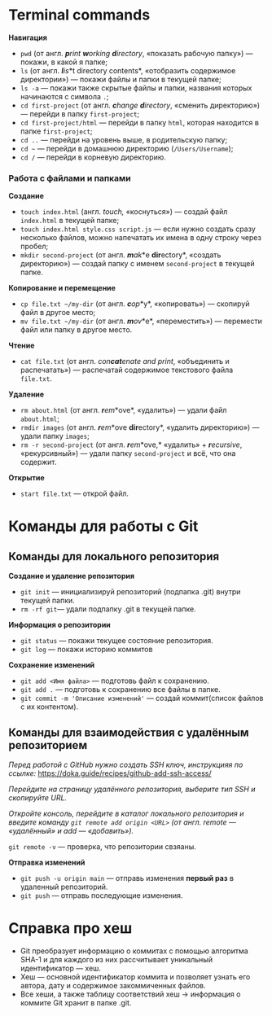 # Terminal commands

**Навигация**

- `pwd` (от англ. ***p**rint **w**orking **d**irectory*, «показать рабочую папку») — покажи, в какой я папке;
- `ls` (от англ. ***l**i**s**t directory contents*, «отобразить содержимое директории») — покажи файлы и папки в текущей папке;
- `ls -a` — покажи также скрытые файлы и папки, названия которых начинаются с символа `.`;
- `cd first-project` (от англ. ***c**hange **d**irectory*, «сменить директорию») — перейди в папку `first-project`;
- `cd first-project/html` — перейди в папку `html`, которая находится в папке `first-project`;
- `cd ..` — перейди на уровень выше, в родительскую папку;
- `cd ~` — перейди в домашнюю директорию (`/Users/Username`);
- `cd /` — перейди в корневую директорию.

### Работа с файлами и папками

**Создание**

- `touch index.html` (англ. *touch,* «коснуться») — создай файл `index.html` в текущей папке;
- `touch index.html style.css script.js` — если нужно создать сразу несколько файлов, можно напечатать их имена в одну строку через пробел;
- `mkdir second-project` (от англ. ***m**a**k**e **dir**ectory*, «создать директорию») — создай папку с именем `second-project` в текущей папке.

**Копирование и перемещение**

- `cp file.txt ~/my-dir` (от англ. ***c**o**p**y*, «копировать») — скопируй файл в другое место;
- `mv file.txt ~/my-dir` (от англ. ***m**o**v**e*, «переместить») — перемести файл или папку в другое место.

**Чтение**

- `cat file.txt` (от англ. *con**cat**enate and print*, «объединить и распечатать») — распечатай содержимое текстового файла `file.txt`.

**Удаление**

- `rm about.html` (от англ. ***r**e**m**ove*, «удалить») — удали файл `about.html`;
- `rmdir images` (от англ. ***r**e**m**ove **dir**ectory*, «удалить директорию») — удали папку `images`;
- `rm -r second-project` (от англ. ***r**e**m**ove,* «удалить» + ***r**ecursive*, «рекурсивный») — удали папку `second-project` и всё, что она содержит.

**Открытие**

- `start file.txt` — открой файл.

# Команды для работы с Git

## Команды для локального репозитория

**Создание и удаление репозитория**

- `git init` — инициализируй репозиторий (подпапка .git) внутри текущей папки.
- `rm -rf git`— удали подпапку .git в текущей папке.

**Информация о репозитории**

- `git status` — покажи текущее состояние репозитория.
- `git log` — покажи историю коммитов

**Сохранение изменений**

- `git add <Имя файла>` — подготовь файл к сохранению.
- `git add .` — подготовь к сохранению все файлы в папке.
- `git commit -m 'Описание изменений'` — создай коммит(список файлов с их контентом).

## Команды для взаимодействия с удалённым репозиторием

*Перед работой с GitHub нужно создать SSH ключ, инструкцияя по ссылке:* https://doka.guide/recipes/github-add-ssh-access/

*Перейдите на страницу удалённого репозитория, выберите тип SSH и скопируйте URL.*

*Откройте консоль, перейдите в каталог локального репозитория и введите команду `git remote add origin <URL>` (от англ. remote — «удалённый» и add — «добавить»).*

`git remote -v` — проверка, что репозитории свзяаны.

**Отправка изменений**
- `git push -u origin main` — отправь изменения **первый раз** в удаленный репозиторий.
- `git push` — отправь последующие изменения.

# Справка про хеш

- Git преобразует информацию о коммитах с помощью алгоритма SHA-1 и для каждого из них рассчитывает уникальный идентификатор — хеш.
- Хеш — основной идентификатор коммита и позволяет узнать его автора, дату и содержимое закоммиченных файлов.
- Все хеши, а также таблицу соответствий хеш → информация о коммите Git хранит в папке .git.
